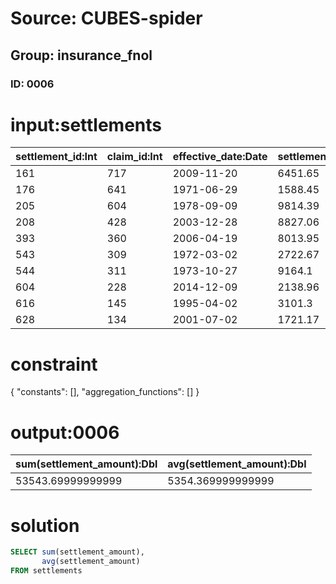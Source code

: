 # Source: CUBES-spider
## Group: insurance_fnol
### ID: 0006

# input:settlements

| settlement_id:Int | claim_id:Int | effective_date:Date | settlement_amount:Dbl |
|---|---|---|---|
| 161 | 717 | 2009-11-20 | 6451.65 |
| 176 | 641 | 1971-06-29 | 1588.45 |
| 205 | 604 | 1978-09-09 | 9814.39 |
| 208 | 428 | 2003-12-28 | 8827.06 |
| 393 | 360 | 2006-04-19 | 8013.95 |
| 543 | 309 | 1972-03-02 | 2722.67 |
| 544 | 311 | 1973-10-27 | 9164.1 |
| 604 | 228 | 2014-12-09 | 2138.96 |
| 616 | 145 | 1995-04-02 | 3101.3 |
| 628 | 134 | 2001-07-02 | 1721.17 |

# constraint

{
  "constants": [],
  "aggregation_functions": []
}

# output:0006

| sum(settlement_amount):Dbl | avg(settlement_amount):Dbl |
|---|---|
| 53543.69999999999 | 5354.369999999999 |

# solution

```sql
SELECT sum(settlement_amount),
       avg(settlement_amount)
FROM settlements
```
